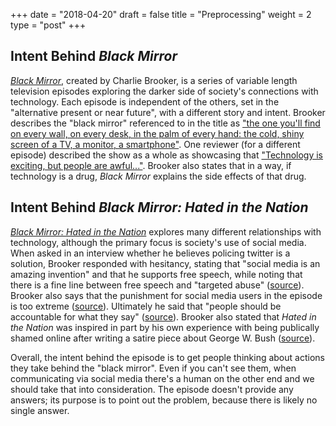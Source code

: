 +++
date = "2018-04-20"
draft = false
title = "Preprocessing"
weight = 2
type = "post"
+++

Intent Behind *Black Mirror*
----------------------------

[*Black Mirror*][bm_imdb], created by Charlie Brooker, is a series of variable length television episodes exploring the darker side of society's connections with technology. Each episode is independent of the others, set in the "alternative present or near future", with a different story and intent. Brooker describes the "black mirror" referenced to in the title as ["the one you'll find on every wall, on every desk, in the palm of every hand: the cold, shiny screen of a TV, a monitor, a smartphone"][guardian]. One reviewer (for a different episode) described the show as a whole as showcasing that ["Technology is exciting, but people are awful..."][verge-nosedive]. Brooker also states that in a way, if technology is a drug, *Black Mirror* explains the side effects of that drug.

Intent Behind *Black Mirror: Hated in the Nation*
-------------------------------------------------
[*Black Mirror: Hated in the Nation*][hated_imdb] explores many different relationships with technology, although the primary focus is society's use of social media. When asked in an interview whether he believes policing twitter is a solution, Brooker responded with hesitancy, stating that "social media is an amazing invention" and that he supports free speech, while noting that there is a fine line between free speech and "targeted abuse" ([source][debrief]). Brooker also says that the punishment for social media users in the episode is too extreme ([source][ew-interview]). Ultimately he said that "people should be accountable for what they say" ([source][debrief]). Brooker also stated that *Hated in the Nation* was inspired in part by his own experience with being publically shamed online after writing a satire piece about George W. Bush ([source][bbc]).

Overall, the intent behind the episode is to get people thinking about actions they take behind the "black mirror". Even if you can't see them, when communicating via social media there's a human on the other end and we should take that into consideration. The episode doesn't provide any answers; its purpose is to point out the problem, because there is likely no single answer.


[bm_imdb]: http://www.imdb.com/title/tt2085059/?ref_=ttep_ep_tt
[guardian]: https://www.theguardian.com/technology/2011/dec/01/charlie-brooker-dark-side-gadget-addiction-black-mirror 
[verge-nosedive]: https://www.theverge.com/2016/10/24/13379204/black-mirror-season-3-episode-1-nosedive-recap
[hated_imdb]: http://www.imdb.com/title/tt5709236/?ref_=adv_li_tt
[debrief]: https://thedebrief.co.uk/things-to-do/tv-and-film/black-mirror-season-3-charlie-brooker-san-junipero/
[bbc]: http://www.bbc.com/news/entertainment-arts-37714850
[ew-interview]: http://www.ew.com/article/2016/10/23/black-mirror-postmortem-interview-season-3/
